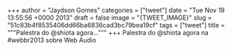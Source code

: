 
+++
author = "Jaydson Gomes"
categories = ["tweet"]
date = "Tue Nov 19 13:55:56 +0000 2013"
draft = false
image = "{TWEET_IMAGE}"
slug = "51c83b4f8535406dd66ba6836cad3bc79bea19cf"
tags = ["tweet"]
title = """Palestra do @shiota agora..."""
+++
Palestra do @shiota agora na #webbr2013 sobre Web Audio
